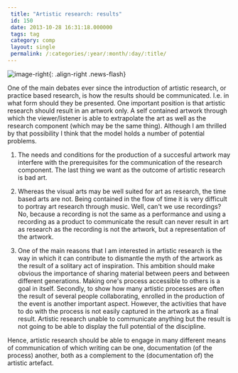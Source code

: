 ```yaml
---
 title: "Artistic research: results"
 id: 150
 date: 2013-10-28 16:31:18.000000
 tags: tag
 category: comp
 layout: single
 permalink: /:categories/:year/:month/:day/:title/
---
```

![image-right](/assets/images/){: .align-right .news-flash}

One of the main debates ever since the introduction of artistic research, or practice based research, is how the results should be communicated. I.e. in what form should they be presented. One important position is that artistic research should result in an artwork only. A self contained artwork through which the viewer/listener is able to extrapolate the art as well as the research component (which may be the same thing). Although I am thrilled by that possibility I think that the model holds a number of potential problems.

1. The needs and conditions for the production of a succesful artwork may interfere with the prerequisites for the communication of the research component. The last thing we want as the outcome of artistic research is bad art.

2. Whereas the visual arts may be well suited for art as research, the time based arts are not. Being contained in the flow of time it is very difficult to portray art research through music. Well, can't we use recordings? No, because a recording is not the same as a performance and using a recording as a product to communicate the result can never result in art as research as the recording is not the artwork, but a representation of the artwork. 

3. One of the main reasons that I am interested in artistic research is the way in which it can contribute to dismantle the myth of the artwork as the result of a solitary act of inspiration. This ambition should make obvious the importance of sharing material between peers and between different generations. Making one's process accessible to others is a goal in itself. Secondly, to show how many artistic processes are often the result of several people collaborating, enrolled in the production of the event is another important aspect. However, the activities that have to do with the process is not easily captured in the artwork as a final result. Artistic research unable to communicate anything but the result is not going to be able to display the full potential of the discipline.

Hence, artistic research should be able to engage in many different means of communication of which writing can be one, documentation (of the process) another, both as a complement to the (documentation of) the artistic artefact.

